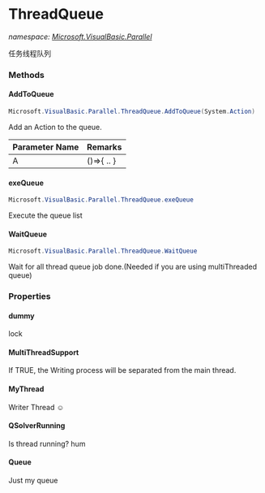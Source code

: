 ﻿# ThreadQueue
_namespace: [Microsoft.VisualBasic.Parallel](./index.md)_

任务线程队列



### Methods

#### AddToQueue
```csharp
Microsoft.VisualBasic.Parallel.ThreadQueue.AddToQueue(System.Action)
```
Add an Action to the queue.

|Parameter Name|Remarks|
|--------------|-------|
|A|()=>{ .. }|


#### exeQueue
```csharp
Microsoft.VisualBasic.Parallel.ThreadQueue.exeQueue
```
Execute the queue list

#### WaitQueue
```csharp
Microsoft.VisualBasic.Parallel.ThreadQueue.WaitQueue
```
Wait for all thread queue job done.(Needed if you are using multiThreaded queue)


### Properties

#### dummy
lock
#### MultiThreadSupport
If TRUE, the Writing process will be separated from the main thread.
#### MyThread
Writer Thread ☺
#### QSolverRunning
Is thread running?
 hum
#### Queue
Just my queue
